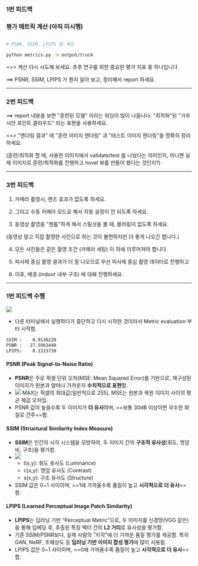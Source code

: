 
### 1번 피드백

### 평가 메트릭 계산 (아직 미시행)

```bash

# PSNR, SSIM, LPIPS 등 계산

python metrics.py -m output/truck

```

==> 계산 다시 시도해 보세요. 추후 연구를 위한 중요한 평가 지표 중 하나입니다.

==> PSNR, SSIM, LPIPS 가 뭔지 알아 보고, 정리해서 report 하세요.

---
### 2번 피드백

==> report 내용을 보면 "훈련된 모델" 이라는 워딩이 많이 나옵니다. "최적화"된 "가우시안 포인트 클라우드" 라는 표현을 사용하세요.

==> "렌더링 결과" 에 "훈련 이미지 렌더링" 과 "테스트 이미지 렌더링"을 명확히 정리하세요. 

(훈련/최적화 할 때, 사용한 이미지에서 validate/test 를 나눴다는 의미인지, 아니면 실제 이미지로 훈련/최적화를 진행하고 novel 뷰를 만들어 봤다는 것인지?)

---
### 3번 피드백

1. 카메라 촬영시, 렌즈 효과가 없도록 하세요.

2. 그리고 수동 카메라 모드로 해서 자동 설정이 안 되도록 하세요.

3. 동영상 촬영을 "젠틀"하게 해서 스틸샷을 볼 때, 블러링이 없도록 하세요. 

(동영상 말고 직접 촬영한 사진으로 하는 것이 불편하지만 더 좋게 나오긴 합니다.)

4. 모든 사진들은 같은 촬영 조건 (카메라 세팅) 이 하에 이루어져야 합니다.

5. 피사체 중심 촬영 결과가 더 잘 나오므로 우선 피사체 중심 촬영 데이터로 진행하고

6. 이후, 배경 (indoor 내부 구조) 에 대해 진행하세요.

-----

### 1번 피드백 수행
  ![](https://i.imgur.com/CkrBMP0.png)
- 다른 터미널에서 실행하다가 중단하고 다시 시작한 것이라서 Metric evaluation 부터 시작함.
``` bash
SSIM :    0.9136229
PSNR :   27.5963440
LPIPS:    0.1315739
```

#### PSNR (Peak Signal-to-Noise Ratio)
- **PSNR**은 주로 픽셀 단위 오차(MSE: Mean Squared Error)를 기반으로, 재구성된 이미지가 원본과 얼마나 가까운지 **수치적으로 표현**함.
- ![](https://i.imgur.com/ciUJLW4.png)
    MAX는 픽셀의 최대값(일반적으로 255), MSE는 원본과 복원 이미지 사이의 평균 제곱 오차임.
- PSNR 값이 높을수록 두 이미지가 **더 유사**하며, ==보통 30dB 이상이면 우수한 화질로 간주==함.

#### SSIM (Structural Similarity Index Measure)
- **SSIM**은 인간의 시각 시스템을 모방하여, 두 이미지 간의 **구조적 유사성**(휘도, 명암비, 구조)을 평가함.
- ![](https://i.imgur.com/JBoUBwy.png)
    - l(x,y): 휘도 유사도 (Luminance)
    - c(x,y): 명암 유사도 (Contrast)
    - s(x,y): 구조 유사도 (Structure)
- SSIM 값은 0~1 사이이며, ==1에 가까울수록 품질이 높고 **시각적으로 더 유사**==함.

#### LPIPS (Learned Perceptual Image Patch Similarity)
- **LPIPS**는 딥러닝 기반 “Perceptual Metric”으로, 두 이미지를 신경망(VGG 같은)을 통해 임베딩 후, 추출된 특징 벡터 간의 **L2 거리**로 유사성을 평가함.
- 기존 SSIM/PSNR보다, 실제 사람의 “지각”에 더 가까운 품질 평가를 제공함. 특히 GAN, NeRF, 초해상도 등 **딥러닝 기반 이미지 합성 평가**에 많이 사용됨.
- LPIPS 값은 0~1 사이이며, ==0에 가까울수록 품질이 높고 **시각적으로 더 유사**==함.

